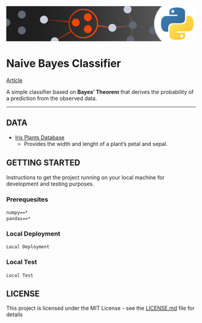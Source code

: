 <div align="center">
    <img src="https://github.com/Vanagand/CS-Data-Science-Build-Week-1/blob/master/img/header.png"><br>
</div>

# Naive Bayes Classifier

[Article](https://medium.com/)

A simple classifier based on **Bayes’ Theorem** that derives the probability of a prediction from the observed data. 

---

## DATA

* [Iris Plants Database](http://archive.ics.uci.edu/ml/machine-learning-databases/iris/iris.data)
    * Provides the width and lenght of a plant’s petal and sepal.

## GETTING STARTED

Instructions to get the project running on your local machine for development and testing purposes.

### Prerequesites

```
numpy==*
pandas==*
```

### Local Deployment

```
Local Deployment
```

### Local Test

```
Local Test
```

## LICENSE

This project is licensed under the MIT License - see the [LICENSE.md](LICENSE.md) file for details